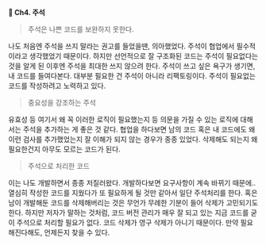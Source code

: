 **📕 Ch4. 주석**
> 주석은 나쁜 코드를 보완하지 못한다.

나도 처음엔 주석을 쓰지 말라는 권고를 들었을땐, 의아했었다. 주석이 협업에서 필수적이라고 생각했었기 때문이다. 하지만 선언적으로 잘 구조화된 코드는 주석이 필요없다는 것을 알게 된 이후엔 주석을 최대한 쓰지 않으려 한다.
주석이 쓰고 싶은 욕구가 생기면, 내 코드를 들여다본다. 대부분 필요한 건 주석이 아니라 리팩토링이다. 주석이 필요없는 코드를 작성하려고 노력하고 있다.

> 중요성을 강조하는 주석

유효성 등 여기서 왜 꼭 이러한 로직이 필요했는지 등 의문을 가질 수 있는 로직에 대해서는 주석을 추가하는 게 좋은 것 같다. 협업을 하다보면 남의 코드 혹은 내 코드에도 왜 이런 검사를 추가했었는지 잘 이해가 되지 않는 경우가 종종 있었다.
삭제해도 되는지 왜 필요한건지 아무도 모르는 코드가 된다. 

> 주석으로 처리한 코드

이는 나도 개발하면서 종종 저질러왔다. 개발하다보면 요구사항이 계속 바뀌기 때문에.. 열심히 작성한 코드를 지웠다가 또 필요하게 될 것만 같아서 일단 주석처리를 한다. 혹은 남이 개발해둔 코드를 삭제해버리는 것은 무언가 무례한 기분이 들어 삭제가 고민되기도 한다.
하지만 저자가 말하는 것처럼, 코드 버전 관리가 매우 잘 되고 있는 지금 코드를 굳이 주석으로 처리할 필요가 없다. 코드 삭제가 영구 삭제가 아니기 때문이다. 만약 필요해진다해도, 언제든지 찾을 수 있다.
